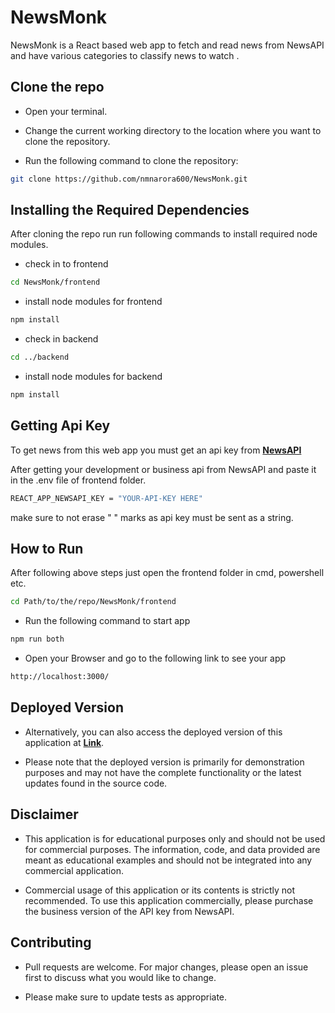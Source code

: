 # __NewsMonk__

NewsMonk is a React based web app to fetch and read news from NewsAPI and have various categories to classify news to watch .

## Clone the repo
* Open your terminal.

* Change the current working directory to the location where you want to clone the repository.

* Run the following command to clone the repository:
```bash
git clone https://github.com/nmnarora600/NewsMonk.git
```


## Installing the Required Dependencies

After cloning the repo run run following commands to install required node modules.

* check in to frontend
```bash
cd NewsMonk/frontend
```
* install node modules for frontend
```bash
npm install
```
* check in backend
```bash
cd ../backend
```
* install node modules for backend
```bash
npm install
```

## Getting Api Key

To get news from this web app you must get an api key from __[NewsAPI](https://newsapi.org/)__

After getting your development or business api from NewsAPI and paste it in the .env file of frontend folder.

```bash
REACT_APP_NEWSAPI_KEY = "YOUR-API-KEY HERE"
```
make sure to not erase " " marks as api key must be sent as a string.

## How to Run

After following above steps just open the frontend folder in cmd, powershell etc.
```bash
cd Path/to/the/repo/NewsMonk/frontend
```
* Run the following command to start app

```bash
npm run both
```
* Open your Browser and go to the following link to see your app 

```bash
http://localhost:3000/
```

## Deployed Version
* Alternatively, you can also access the deployed version of this application at __[Link](https://www.icodewithcoffee.ml)__.

* Please note that the deployed version is primarily for demonstration purposes and may not have the complete functionality or the latest updates found in the source code.

## Disclaimer

* This application is for educational purposes only and should not be used for commercial purposes. The information, code, and data provided are meant as educational examples and should not be integrated into any commercial application.

* Commercial usage of this application or its contents is strictly not recommended. To use this application commercially, please purchase the business version of the API key from NewsAPI.

## Contributing

* Pull requests are welcome. For major changes, please open an issue first
to discuss what you would like to change.

* Please make sure to update tests as appropriate.

